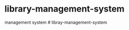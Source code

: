# library-management-system
 management system
#   l i b r a y - m a n a g e m e n t - s y s t e m  
 
